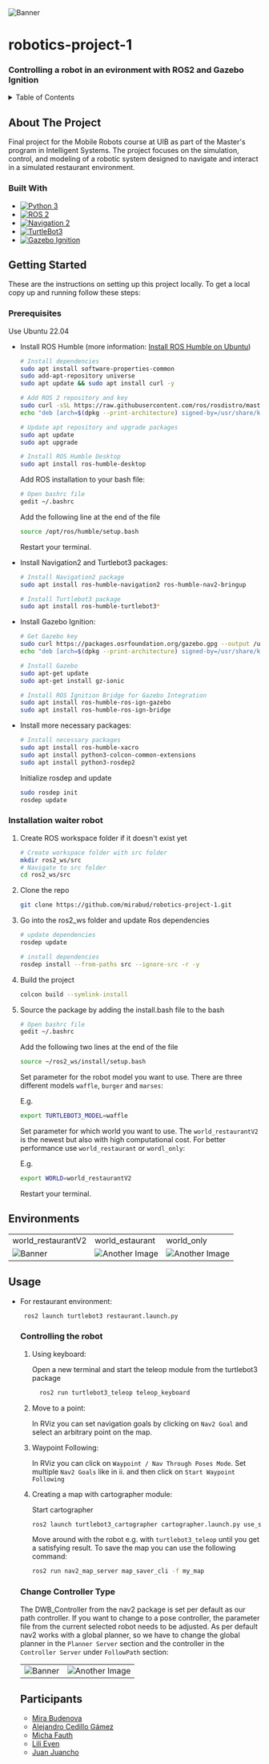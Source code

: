 <!-- PROJECT LOGO -->
<div align="left">
    <img src="docs/media/Banner.png" alt="Banner" >
</div>
 
 # robotics-project-1

<a id="readme-top"></a>


  
 

<h3 align="left">Controlling a robot in an evironment with ROS2 and Gazebo Ignition</h3>



<!-- TABLE OF CONTENTS -->
<details>
  <summary>Table of Contents</summary>
  <ol>
    <li>
      <a href="#about-the-project">About The Project</a>
      <ul>
        <li><a href="#built-with">Built With</a></li>
      </ul>
    </li>
    <li>
      <a href="#getting-started">Getting Started</a>
      <ul>
        <li><a href="#prerequisites">Prerequisites</a></li>
        <li><a href="#installation">Installation</a></li>
      </ul>
    </li>
    <li><a href="#environments">Our environments</a></li>
    <li><a href="#usage">Usage</a></li>
    <li><a href="#Participants">Participants</a></li>
  </ol>
</details>



<!-- ABOUT THE PROJECT -->
## About The Project

Final project for the Mobile Robots course at UIB as part of the Master's program in Intelligent Systems. The project focuses on the simulation, control, and modeling of a robotic system designed to navigate and interact in a simulated restaurant environment.




### Built With
* [![Python 3][Python-badge]][Python-url]
* [![ROS 2][ROS2-badge]][ROS2-url]
* [![Navigation 2][Nav2-badge]][Nav2-url]
* [![TurtleBot3][TurtleBot3-badge]][TurtleBot3-url]
* [![Gazebo Ignition][Gazebo-badge]][Gazebo-url]







<!-- GETTING STARTED -->
## Getting Started

These are the instructions on setting up this project locally. To get a local copy up and running follow these steps:

### Prerequisites

Use Ubuntu 22.04

- Install ROS Humble (more information: [Install ROS Humble on Ubuntu](https://docs.ros.org/en/humble/Installation/Ubuntu-Install-Debs.html))
  
    ```bash
    # Install dependencies
    sudo apt install software-properties-common
    sudo add-apt-repository universe
    sudo apt update && sudo apt install curl -y
    
    # Add ROS 2 repository and key
    sudo curl -sSL https://raw.githubusercontent.com/ros/rosdistro/master/ros.key -o /usr/share/keyrings/ros-archive-keyring.gpg
    echo "deb [arch=$(dpkg --print-architecture) signed-by=/usr/share/keyrings/ros-archive-keyring.gpg] http://packages.ros.org/ros2/ubuntu $(. /etc/os-release && echo $UBUNTU_CODENAME) main" | sudo tee /etc/apt/sources.list.d/ros2.list > /dev/null
    
    # Update apt repository and upgrade packages
    sudo apt update
    sudo apt upgrade
    
    # Install ROS Humble Desktop
    sudo apt install ros-humble-desktop
    ```
    
  Add ROS installation to your bash file:
  ```bash
  # Open bashrc file
  gedit ~/.bashrc
  ```
  
  Add the following line at the end of the file
  ```bash
  source /opt/ros/humble/setup.bash
  ```
  
  Restart your terminal.
    
- Install Navigation2 and Turtlebot3 packages:
    ```bash
    # Install Navigation2 package
    sudo apt install ros-humble-navigation2 ros-humble-nav2-bringup
    
    # Install Turtlebot3 package
    sudo apt install ros-humble-turtlebot3*
    ```
    
- Install Gazebo Ignition:
    ```bash
    # Get Gazebo key
    sudo curl https://packages.osrfoundation.org/gazebo.gpg --output /usr/share/keyrings/pkgs-osrf-archive-keyring.gpg
    echo "deb [arch=$(dpkg --print-architecture) signed-by=/usr/share/keyrings/pkgs-osrf-archive-keyring.gpg] http://packages.osrfoundation.org/gazebo/ubuntu-stable $(lsb_release -cs) main" | sudo tee /etc/apt/sources.list.d/gazebo-stable.list > /dev/null
    
    # Install Gazebo
    sudo apt-get update
    sudo apt-get install gz-ionic

    # Install ROS Ignition Bridge for Gazebo Integration
    sudo apt install ros-humble-ros-ign-gazebo
    sudo apt install ros-humble-ros-ign-bridge
    ```
- Install more necessary packages:
  ```bash
  # Install necessary packages
  sudo apt install ros-humble-xacro
  sudo apt install python3-colcon-common-extensions
  sudo apt install python3-rosdep2
  ```
  Initialize rosdep and update
  ```bash
  sudo rosdep init
  rosdep update
  ```



### Installation waiter robot

1. Create ROS workspace folder if it doesn't exist yet
    ```bash
    # Create workspace folder with src folder
    mkdir ros2_ws/src
    # Navigate to src folder
    cd ros2_ws/src
     ```
2. Clone the repo
   ```bash
   git clone https://github.com/mirabud/robotics-project-1.git
   ```
3. Go into the ros2_ws folder and update Ros dependencies
   ```bash
   # update dependencies
   rosdep update
   
   # install dependencies
   rosdep install --from-paths src --ignore-src -r -y
   ```
5. Build the project
   ```bash
   colcon build --symlink-install
   ```
6. Source the package by adding the install.bash file to the bash
   ```bash
   # Open bashrc file
   gedit ~/.bashrc
   ```
  
   Add the following  two lines at the end of the file
   ```bash
   source ~/ros2_ws/install/setup.bash
   ```
   Set parameter for the robot model you want to use. There are three different models `waffle`, `burger` and `marses`:

   E.g.
   ```bash
   export TURTLEBOT3_MODEL=waffle
   ```
   Set parameter for which world you want to use. The `world_restaurantV2` is the newest but also with high computational cost. For better performance use `world_restaurant` or `wordl_only`:

   E.g.
   ```bash
   export WORLD=world_restaurantV2
   ```

   
   Restart your terminal.
## Environments
<table>
    <tr>
         <td>world_restaurantV2</td>
         <td>world_estaurant</td>
         <td>world_only</td>
    </tr>
    <tr>
        <td><img src="docs/media/Screenshot from 2024-11-29 02-35-15.png" alt="Banner"></td>
        <td><img src="docs/media/world_restaurant.png" alt="Another Image"></td>
        <td><img src="docs/media/world_only.png" alt="Another Image"></td>
    </tr>
</table>


<!-- USAGE EXAMPLES -->
## Usage
* For restaurant environment:
  ```bash
   ros2 launch turtlebot3 restaurant.launch.py
   ```
    ### Controlling the robot
  1. Using keyboard: 
  
     Open a new terminal and start the teleop module from the turtlebot3 package
     ```bash
       ros2 run turtlebot3_teleop teleop_keyboard
     ```
  2. Move to a point:
     
     In RViz you can set navigation goals by clicking on `Nav2 Goal` and select an arbitrary point on the map.
  3. Waypoint Following:
  
     In RViz you can click on `Waypoint / Nav Through Poses Mode`. Set multiple `Nav2 Goals` like in ii. and then click on `Start Waypoint Following`

  4. Creating a map with cartographer module:

      Start cartographer
     ```bash
     ros2 launch turtlebot3_cartographer cartographer.launch.py use_sim_time:=True
     ```
     Move around with the robot e.g. with `turtlebot3_teleop` until you get a satisfying result. To save the map you can use the following command:
     ```bash
     ros2 run nav2_map_server map_saver_cli -f my_map
     ```
     
     
   ### Change Controller Type
  The DWB_Controller from the nav2 package is set per default as our path controller. If you want to change to a pose controller, the parameter file from the current selected robot needs to be adjusted. As per default nav2 works with a global planner, so we have to change the global planner in the `Planner Server` section and the controller in the `Controller Server` under `FollowPath` section:

  
  <table>
    <tr>
        <td><img src="docs/media/Custom_Global_Planner.png" alt="Banner"></td>
        <td><img src="docs/media/Custom_Pose_Controller.png" alt="Another Image"></td>
    </tr>
</table>



<!-- CONTACT -->


<!-- MARKDOWN LINKS & IMAGES -->
[ROS2-badge]: https://img.shields.io/badge/ROS%202-5A1B28?style=for-the-badge&logo=ros&logoColor=white
[ROS2-url]: https://index.ros.org/doc/ros2/
[TurtleBot3-badge]: https://img.shields.io/badge/TurtleBot3-009CDE?style=for-the-badge&logo=turtlebot3&logoColor=white
[TurtleBot3-url]: https://www.turtlebot.com/
[Nav2-badge]: https://img.shields.io/badge/Nav2-0088CE?style=for-the-badge&logo=ros&logoColor=white
[Nav2-url]: https://navigation.ros.org/
[Gazebo-badge]: https://img.shields.io/badge/Gazebo%20Ignition-2F5A5B?style=for-the-badge&logo=ignition&logoColor=white
[Gazebo-url]: https://ignitionrobotics.org/
[Python-badge]: https://img.shields.io/badge/Python-3.8%2B-3776AB?style=for-the-badge&logo=python&logoColor=white
[Python-url]: https://www.python.org/

## Participants
- [Mira Budenova](https://github.com/mirabud)
- [Alejandro Cedillo Gámez](https://github.com/alexcega)
- [Micha Fauth](https://github.com/michafauth99)
- [Lili Even](https://github.com/Lili00E)
- [Juan Juancho](https://github.com/Juan-c3po)
